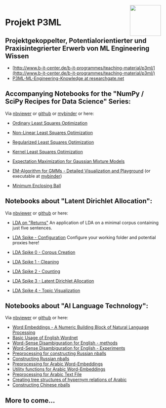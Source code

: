 <img src="https://avatars1.githubusercontent.com/u/45455055" align="right" height="100" width="100" />

# Projekt P3ML
## Projektgekoppelter, Potentialorientierter und Praxisintegrierter Erwerb von ML Engineering Wissen

  * [http://www.b-it-center.de/b-it-programmes/teaching-material/p3ml/](http://www.b-it-center.de/b-it-programmes/teaching-material/p3ml/)
  * [P3ML-ML-Engineering-Knowledge at researchgate.net](https://www.researchgate.net/project/P3ML-ML-Engineering-Knowledge)

## Accompanying Notebooks for the "NumPy / SciPy Recipes for Data Science" Series:
Via [nbviewer](https://nbviewer.jupyter.org/github/p3ml/recipes/) or [github](https://github.com/p3ml/recipes/) or [mybinder](https://mybinder.org/v2/gh/p3ml/recipes/master) or here:

  * [Ordinary Least Squares Optimization](https://nbviewer.jupyter.org/github/p3ml/recipes/blob/master/Ordinary%20Least%20Squares%20Optimization.ipynb)
  * [Non-Linear Least Squares Optimization](https://nbviewer.jupyter.org/github/p3ml/recipes/blob/master/Non-Linear%20Least%20Squares%20Optimization.ipynb)
  * [Regularized Least Squares Optimization](https://nbviewer.jupyter.org/github/p3ml/recipes/blob/master/Regularized%20Least%20Squares%20Optimization.ipynb)
  * [Kernel Least Squares Optimization](https://nbviewer.jupyter.org/github/p3ml/recipes/blob/master/Kernel%20Least%20Squares%20Optimization.ipynb)

  * [Expectation Maximization for Gaussian Mixture Models](https://nbviewer.jupyter.org/github/p3ml/recipes/blob/master/Expectation%20Maximization%20for%20Gaussian%20Mixture%20Models.ipynb)
  * [EM-Algorithm for GMMs - Detailed Visualization and Playground](https://nbviewer.jupyter.org/github/p3ml/recipes/blob/master/EM-Algorithm%20for%20GMMs%20-%20Detailed%20Visualization%20and%20Playground.ipynb) (or executable at [mybinder](https://mybinder.org/v2/gh/p3ml/recipes/master?filepath=EM-Algorithm%20for%20GMMs%20-%20Detailed%20Visualization%20and%20Playground.ipynb))

  * [Minimum Enclosing Ball](https://nbviewer.jupyter.org/github/p3ml/recipes/blob/master/Minimum%20Enclosing%20Ball.ipynb)

## Notebooks about "Latent Dirichlet Allocation":
Via [nbviewer](https://nbviewer.jupyter.org/github/p3ml/latent_dirichlet_allocation/) or [github](https://github.com/p3ml/latent_dirichlet_allocation/) or here:

  * [LDA on "Returns"](https://nbviewer.jupyter.org/github/p3ml/latent_dirichlet_allocation/blob/master/LDA%20on%20Returns.ipynb) An application of LDA on a minimal corpus containing just five sentences.

  * [LDA Spike - Configuration](https://nbviewer.jupyter.org/github/p3ml/latent_dirichlet_allocation/blob/master/LDA%20Spike%20-%20Configuration.ipynb) Configure your working folder and potential proxies here!
  * [LDA Spike 0 - Corpus Creation](https://nbviewer.jupyter.org/github/p3ml/latent_dirichlet_allocation/blob/master/LDA%20Spike%200%20-%20Corpus%20Creation.ipynb)
  * [LDA Spike 1 - Cleaning](https://nbviewer.jupyter.org/github/p3ml/latent_dirichlet_allocation/blob/master/LDA%20Spike%201%20-%20Cleaning.ipynb)
  * [LDA Spike 2 - Counting](https://nbviewer.jupyter.org/github/p3ml/latent_dirichlet_allocation/blob/master/LDA%20Spike%202%20-%20Counting.ipynb)
  * [LDA Spike 3 - Latent Dirichlet Allocation](https://nbviewer.jupyter.org/github/p3ml/latent_dirichlet_allocation/blob/master/LDA%20Spike%203%20-%20Latent%20Dirichlet%20Allocation.ipynb)
  * [LDA Spike 4 - Topic Visualization](https://nbviewer.jupyter.org/github/p3ml/latent_dirichlet_allocation/blob/master/LDA%20Spike%204%20-%20Topic%20Visualization.ipynb)
      

## Notebooks about "AI Language Technology":
Via [nbviewer](https://nbviewer.jupyter.org/github/p3ml/ai_language_technology/)  or [github](https://github.com/p3ml/ai_language_technology/) or here:
* [Word Embeddings - A Numeric Building Block of Natural Language Processing](https://nbviewer.jupyter.org/github/p3ml/ai_language_technology/blob/master/word-embeddings.ipynb) 
* [Basic Usage of English Wordnet](https://github.com/p3ml/ai_language_technology/blob/master/English-wordnet.ipynb)
* [Word-Sense Disambiguration for English - methods](https://github.com/p3ml/ai_language_technology/blob/master/English-WSD.ipynb)
* [Word-Sense Disambiguration for English - Experiments](https://github.com/p3ml/ai_language_technology/blob/master/English-word_sense_experiment.ipynb)
* [Preprocessing for constructing Russian nballs](https://github.com/p3ml/ai_language_technology/blob/master/Russian_pre_processing.ipynb)
* [Constructing Russian nballs](https://github.com/p3ml/ai_language_technology/blob/master/Russian_nballs.ipynb)
* [Preprocessing for Arabic Word-Embeddings](https://github.com/p3ml/ai_language_technology/blob/master/arabic-load-word-embedding.ipynb)
* [Utility functions for Arabic Word-Embeddings](https://github.com/p3ml/ai_language_technology/blob/master/arabic-read-wordnet.ipynb)
* [Preprocessing for Arabic Text File](https://github.com/p3ml/ai_language_technology/blob/master/arabic-normalize-text.ipynb)
* [Creating tree structures of hypernym relations of Arabic](https://github.com/p3ml/ai_language_technology/blob/master/arabic-generate-word-tree-files.ipynb)
* [Constructing Chinese nballs](https://github.com/p3ml/ai_language_technology/blob/master/chinese-nball-embeddings.ipynb)

## More to come...
